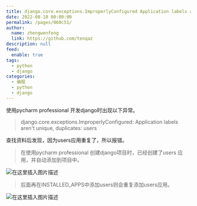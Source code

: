 ```yaml
---
title: django.core.exceptions.ImproperlyConfigured Application labels aren't unique, duplicates users
date: 2022-08-10 00:00:00
permalink: /pages/060c51/
author: 
  name: zhengwenfeng
  link: https://github.com/tenqaz
description: null
feed: 
  enable: true
tags: 
  - python
  - django
categories: 
  - 编程
  - python
  - django
---
```




使用pycharm professional 开发django时出现以下异常。

>django.core.exceptions.ImproperlyConfigured: Application labels aren't unique, duplicates: users

查找资料后发现，因为users应用重复了，所以报错。

>在使用pycharm professional 创建django项目时，已经创建了users 应用，并自动添加到项目中。

![在这里插入图片描述](https://gcore.jsdelivr.net/gh/tenqaz/BLOG-CDN@main/1604218742346.png#alt=)

>后面再在INSTALLED_APPS中添加users则会重复添加users应用。

![在这里插入图片描述](https://gcore.jsdelivr.net/gh/tenqaz/BLOG-CDN@main/1604218764430.png#alt=)